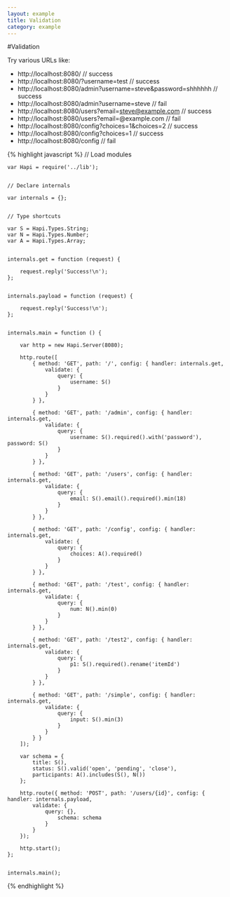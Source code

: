 ```yaml
---
layout: example
title: Validation
category: example
---
```


#Validation

Try various URLs like:
* http://localhost:8080/ // success
* http://localhost:8080/?username=test // success
* http://localhost:8080/admin?username=steve&password=shhhhhh // success
* http://localhost:8080/admin?username=steve // fail
* http://localhost:8080/users?email=steve@example.com // success
* http://localhost:8080/users?email=@example.com // fail
* http://localhost:8080/config?choices=1&choices=2 // success
* http://localhost:8080/config?choices=1 // success
* http://localhost:8080/config // fail

{% highlight javascript %}
    // Load modules

    var Hapi = require('../lib');


    // Declare internals

    var internals = {};


    // Type shortcuts

    var S = Hapi.Types.String;
    var N = Hapi.Types.Number;
    var A = Hapi.Types.Array;


    internals.get = function (request) {

        request.reply('Success!\n');
    };


    internals.payload = function (request) {

        request.reply('Success!\n');
    };


    internals.main = function () {

        var http = new Hapi.Server(8080);

        http.route([
            { method: 'GET', path: '/', config: { handler: internals.get,
                validate: {
                    query: {
                        username: S()
                    }
                }
            } },

            { method: 'GET', path: '/admin', config: { handler: internals.get,
                validate: {
                    query: {
                        username: S().required().with('password'), password: S()
                    }
                }
            } },

            { method: 'GET', path: '/users', config: { handler: internals.get,
                validate: {
                    query: {
                        email: S().email().required().min(18)
                    }
                }
            } },

            { method: 'GET', path: '/config', config: { handler: internals.get,
                validate: {
                    query: {
                        choices: A().required()
                    }
                }
            } },

            { method: 'GET', path: '/test', config: { handler: internals.get,
                validate: {
                    query: {
                        num: N().min(0)
                    }
                }
            } },

            { method: 'GET', path: '/test2', config: { handler: internals.get,
                validate: {
                    query: {
                        p1: S().required().rename('itemId')
                    }
                }
            } },

            { method: 'GET', path: '/simple', config: { handler: internals.get,
                validate: {
                    query: {
                        input: S().min(3)
                    }
                }
            } }
        ]);

        var schema = {
            title: S(),
            status: S().valid('open', 'pending', 'close'),
            participants: A().includes(S(), N())
        };

        http.route({ method: 'POST', path: '/users/{id}', config: { handler: internals.payload,
            validate: {
                query: {},
                    schema: schema
                }
            }
        });

        http.start();
    };


    internals.main();
{% endhighlight %}